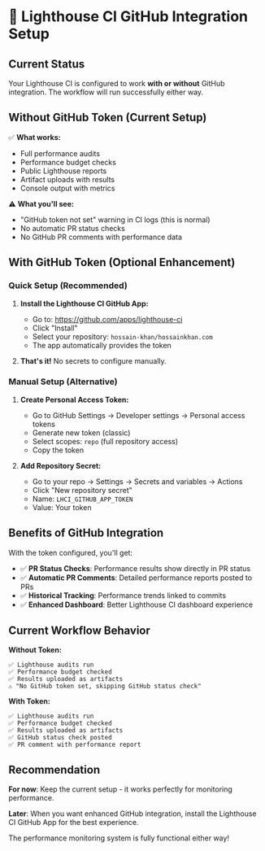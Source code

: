 # 🔧 Lighthouse CI GitHub Integration Setup

## Current Status
Your Lighthouse CI is configured to work **with or without** GitHub integration. The workflow will run successfully either way.

## Without GitHub Token (Current Setup)
✅ **What works:**
- Full performance audits
- Performance budget checks
- Public Lighthouse reports
- Artifact uploads with results
- Console output with metrics

⚠️ **What you'll see:**
- "GitHub token not set" warning in CI logs (this is normal)
- No automatic PR status checks
- No GitHub PR comments with performance data

## With GitHub Token (Optional Enhancement)

### Quick Setup (Recommended)
1. **Install the Lighthouse CI GitHub App:**
   - Go to: https://github.com/apps/lighthouse-ci
   - Click "Install"
   - Select your repository: `hossain-khan/hossainkhan.com`
   - The app automatically provides the token

2. **That's it!** No secrets to configure manually.

### Manual Setup (Alternative)
1. **Create Personal Access Token:**
   - Go to GitHub Settings → Developer settings → Personal access tokens
   - Generate new token (classic)
   - Select scopes: `repo` (full repository access)
   - Copy the token

2. **Add Repository Secret:**
   - Go to your repo → Settings → Secrets and variables → Actions
   - Click "New repository secret"
   - Name: `LHCI_GITHUB_APP_TOKEN`
   - Value: Your token

## Benefits of GitHub Integration

With the token configured, you'll get:
- ✅ **PR Status Checks**: Performance results show directly in PR status
- ✅ **Automatic PR Comments**: Detailed performance reports posted to PRs
- ✅ **Historical Tracking**: Performance trends linked to commits
- ✅ **Enhanced Dashboard**: Better Lighthouse CI dashboard experience

## Current Workflow Behavior

**Without Token:**
```
✅ Lighthouse audits run
✅ Performance budget checked
✅ Results uploaded as artifacts
⚠️ "No GitHub token set, skipping GitHub status check"
```

**With Token:**
```
✅ Lighthouse audits run  
✅ Performance budget checked
✅ Results uploaded as artifacts
✅ GitHub status check posted
✅ PR comment with performance report
```

## Recommendation

**For now**: Keep the current setup - it works perfectly for monitoring performance.

**Later**: When you want enhanced GitHub integration, install the Lighthouse CI GitHub App for the best experience.

The performance monitoring system is fully functional either way!

